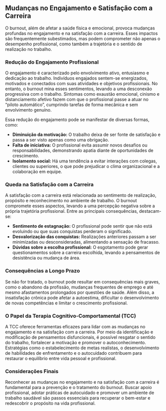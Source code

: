 
## Mudanças no Engajamento e Satisfação com a Carreira

O burnout, além de afetar a saúde física e emocional, provoca mudanças profundas no engajamento e na satisfação com a carreira. Esses impactos são frequentemente subestimados, mas podem comprometer não apenas o desempenho profissional, como também a trajetória e o sentido de realização no trabalho.

### Redução do Engajamento Profissional

O engajamento é caracterizado pelo envolvimento ativo, entusiasmo e dedicação ao trabalho. Indivíduos engajados sentem-se energizados, motivados e conectados com suas atividades e objetivos profissionais. No entanto, o burnout mina esses sentimentos, levando a uma desconexão progressiva com o trabalho. Sintomas como exaustão emocional, cinismo e distanciamento afetivo fazem com que o profissional passe a atuar no “piloto automático”, cumprindo tarefas de forma mecânica e sem envolvimento genuíno.

Essa redução do engajamento pode se manifestar de diversas formas, como:

- **Diminuição da motivação:** O trabalho deixa de ser fonte de satisfação e passa a ser visto apenas como uma obrigação.
- **Falta de iniciativa:** O profissional evita assumir novos desafios ou responsabilidades, demonstrando apatia diante de oportunidades de crescimento.
- **Isolamento social:** Há uma tendência a evitar interações com colegas, clientes ou superiores, o que pode prejudicar o clima organizacional e a colaboração em equipe.

### Queda na Satisfação com a Carreira

A satisfação com a carreira está relacionada ao sentimento de realização, propósito e reconhecimento no ambiente de trabalho. O burnout compromete esses aspectos, levando a uma percepção negativa sobre a própria trajetória profissional. Entre as principais consequências, destacam-se:

- **Sentimento de estagnação:** O profissional pode sentir que não está evoluindo ou que suas conquistas perderam o significado.
- **Desvalorização das conquistas:** Realizações anteriores passam a ser minimizadas ou desconsideradas, alimentando a sensação de fracasso.
- **Dúvidas sobre a escolha profissional:** O esgotamento pode gerar questionamentos sobre a carreira escolhida, levando a pensamentos de desistência ou mudança de área.

### Consequências a Longo Prazo

Se não for tratado, o burnout pode resultar em consequências mais graves, como o abandono da profissão, mudanças frequentes de emprego e até mesmo afastamentos prolongados por questões de saúde. Além disso, a insatisfação crônica pode afetar a autoestima, dificultar o desenvolvimento de novas competências e limitar o crescimento profissional.

### O Papel da Terapia Cognitivo-Comportamental (TCC)

A TCC oferece ferramentas eficazes para lidar com as mudanças no engajamento e na satisfação com a carreira. Por meio da identificação e modificação de pensamentos disfuncionais, é possível resgatar o sentido do trabalho, fortalecer a motivação e promover o autoconhecimento. Estratégias como o estabelecimento de metas realistas, o desenvolvimento de habilidades de enfrentamento e o autocuidado contribuem para restaurar o equilíbrio entre vida pessoal e profissional.

### Considerações Finais

Reconhecer as mudanças no engajamento e na satisfação com a carreira é fundamental para a prevenção e o tratamento do burnout. Buscar apoio profissional, adotar práticas de autocuidado e promover um ambiente de trabalho saudável são passos essenciais para recuperar o bem-estar e redescobrir o propósito na vida profissional.
```
